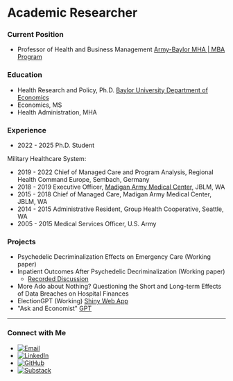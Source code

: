 # Academic Researcher

### Current Position
- Professor of Health and Business Management
[Army-Baylor MHA | MBA Program](https://hankamer.baylor.edu/army-baylor)

### Education
- Health Research and Policy, Ph.D.
[Baylor University Department of Economics](https://hankamer.baylor.edu/economics)
- Economics, MS
- Health Administration, MHA

### Experience 
- 2022 - 2025 Ph.D. Student

Military Healthcare System:
- 2019 - 2022 Chief of Managed Care and Program Analysis, Regional Health Command Europe, Sembach, Germany
- 2018 - 2019 Executive Officer, [Madigan Army Medical Center](https://health.mil/Military-Health-Topics/DHA-GME/Institutions/Madigan), JBLM, WA
- 2015 - 2018 Chief of Managed Care, Madigan Army Medical Center, JBLM, WA
- 2014 - 2015 Administrative Resident, Group Health Cooperative, Seattle, WA
- 2005 - 2015 Medical Services Officer, U.S. Army

### Projects
- Psychedelic Decriminalization Effects on Emergency Care (Working paper)
- Inpatient Outcomes After Psychedelic Decriminalization (Working paper)
  - [Recorded Discussion](https://notebooklm.google.com/notebook/190c9c40-5f88-406a-932a-429cee205d14/audio)
- More Ado about Nothing? Questioning the Short and Long-term Effects of Data Breaches on Hospital Finances
- ElectionGPT (Working) [Shiny Web App](https://black-jl.shinyapps.io/ElectionGPT_2024/)
- "Ask and Economist" [GPT](https://chatgpt.com/g/g-GJeexE26G-ask-an-economist) 

---

### Connect with Me

- [![Email](https://img.shields.io/badge/Email-Contact-red?logo=gmail)](mailto:jared.black@baylor.edu)
- [![LinkedIn](https://img.shields.io/badge/LinkedIn-Connect-blue?logo=linkedin)](https://www.linkedin.com/in/jared-black-a1420a32/)
- [![GitHub](https://img.shields.io/badge/GitHub-View-grey?logo=github)](https://github.com/Black-JL)
- [![Substack](https://img.shields.io/badge/Substack-Follow-orange?logo=substack)](https://substack.com/@jlblack)

